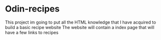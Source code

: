 # Odin-recipes
This project im going to put all the HTML knowledge that I have acquired to build a basic recipe website 
The website will contain a index page that will have a few links to recipes 
